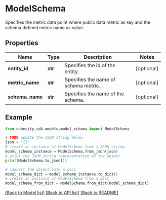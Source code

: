# ModelSchema

Specifies the metric data point where public data metric as key and the schema defined metric name as value.

## Properties

Name | Type | Description | Notes
------------ | ------------- | ------------- | -------------
**entity_id** | **str** | Specifies the id of the entity. | [optional] 
**metric_name** | **str** | Specifies the name of schema metric. | [optional] 
**schema_name** | **str** | Specifies the name of the schema. | [optional] 

## Example

```python
from cohesity_sdk.models.model_schema import ModelSchema

# TODO update the JSON string below
json = "{}"
# create an instance of ModelSchema from a JSON string
model_schema_instance = ModelSchema.from_json(json)
# print the JSON string representation of the object
print(ModelSchema.to_json())

# convert the object into a dict
model_schema_dict = model_schema_instance.to_dict()
# create an instance of ModelSchema from a dict
model_schema_from_dict = ModelSchema.from_dict(model_schema_dict)
```
[[Back to Model list]](../README.md#documentation-for-models) [[Back to API list]](../README.md#documentation-for-api-endpoints) [[Back to README]](../README.md)


